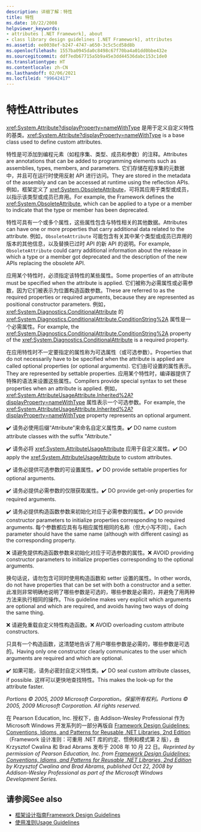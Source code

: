 ```yaml
---
description: 详细了解：特性
title: 特性
ms.date: 10/22/2008
helpviewer_keywords:
- attributes [.NET Framework], about
- class library design guidelines [.NET Framework], attributes
ms.assetid: ee0038ef-b247-4747-a650-3c5c5cd58d8b
ms.openlocfilehash: 1557ba0945da0c8498c67f70ba4a01dd0bbe432e
ms.sourcegitcommit: ddf7edb67715a5b9a45e3dd44536dabc153c1de0
ms.translationtype: HT
ms.contentlocale: zh-CN
ms.lasthandoff: 02/06/2021
ms.locfileid: "99642417"
---
```

# <a name="attributes"></a><span data-ttu-id="e9c78-103">特性</span><span class="sxs-lookup"><span data-stu-id="e9c78-103">Attributes</span></span>

<span data-ttu-id="e9c78-104"><xref:System.Attribute?displayProperty=nameWithType> 是用于定义自定义特性的基类。</span><span class="sxs-lookup"><span data-stu-id="e9c78-104"><xref:System.Attribute?displayProperty=nameWithType> is a base class used to define custom attributes.</span></span>

 <span data-ttu-id="e9c78-105">特性是可添加到编程元素（如程序集、类型、成员和参数）的注释。</span><span class="sxs-lookup"><span data-stu-id="e9c78-105">Attributes are annotations that can be added to programming elements such as assemblies, types, members, and parameters.</span></span> <span data-ttu-id="e9c78-106">它们存储在程序集的元数据中，并且可在运行时使用反射 API 进行访问。</span><span class="sxs-lookup"><span data-stu-id="e9c78-106">They are stored in the metadata of the assembly and can be accessed at runtime using the reflection APIs.</span></span> <span data-ttu-id="e9c78-107">例如，框架定义了 <xref:System.ObsoleteAttribute>，可将其应用于类型或成员，以指示该类型或成员已弃用。</span><span class="sxs-lookup"><span data-stu-id="e9c78-107">For example, the Framework defines the <xref:System.ObsoleteAttribute>, which can be applied to a type or a member to indicate that the type or member has been deprecated.</span></span>

 <span data-ttu-id="e9c78-108">特性可具有一个或多个属性，这些属性包含与特性相关的其他数据。</span><span class="sxs-lookup"><span data-stu-id="e9c78-108">Attributes can have one or more properties that carry additional data related to the attribute.</span></span> <span data-ttu-id="e9c78-109">例如，`ObsoleteAttribute` 可能包含有关其中某个类型或成员已弃用的版本的其他信息，以及替换已过时 API 的新 API 的说明。</span><span class="sxs-lookup"><span data-stu-id="e9c78-109">For example, `ObsoleteAttribute` could carry additional information about the release in which a type or a member got deprecated and the description of the new APIs replacing the obsolete API.</span></span>

 <span data-ttu-id="e9c78-110">应用某个特性时，必须指定该特性的某些属性。</span><span class="sxs-lookup"><span data-stu-id="e9c78-110">Some properties of an attribute must be specified when the attribute is applied.</span></span> <span data-ttu-id="e9c78-111">它们被称为必需属性或必需参数，因为它们被表示为位置构造函数参数。</span><span class="sxs-lookup"><span data-stu-id="e9c78-111">These are referred to as the required properties or required arguments, because they are represented as positional constructor parameters.</span></span> <span data-ttu-id="e9c78-112">例如，<xref:System.Diagnostics.ConditionalAttribute> 的 <xref:System.Diagnostics.ConditionalAttribute.ConditionString%2A> 属性是一个必需属性。</span><span class="sxs-lookup"><span data-stu-id="e9c78-112">For example, the <xref:System.Diagnostics.ConditionalAttribute.ConditionString%2A> property of the <xref:System.Diagnostics.ConditionalAttribute> is a required property.</span></span>

 <span data-ttu-id="e9c78-113">在应用特性时不一定要指定的属性称为可选属性（或可选参数）。</span><span class="sxs-lookup"><span data-stu-id="e9c78-113">Properties that do not necessarily have to be specified when the attribute is applied are called optional properties (or optional arguments).</span></span> <span data-ttu-id="e9c78-114">它们由可设置的属性表示。</span><span class="sxs-lookup"><span data-stu-id="e9c78-114">They are represented by settable properties.</span></span> <span data-ttu-id="e9c78-115">应用某个特性时，编译器提供了特殊的语法来设置这些属性。</span><span class="sxs-lookup"><span data-stu-id="e9c78-115">Compilers provide special syntax to set these properties when an attribute is applied.</span></span> <span data-ttu-id="e9c78-116">例如，<xref:System.AttributeUsageAttribute.Inherited%2A?displayProperty=nameWithType> 属性表示一个可选参数。</span><span class="sxs-lookup"><span data-stu-id="e9c78-116">For example, the <xref:System.AttributeUsageAttribute.Inherited%2A?displayProperty=nameWithType> property represents an optional argument.</span></span>

 <span data-ttu-id="e9c78-117">✔️ 请务必使用后缀“Attribute”来命名自定义属性类。</span><span class="sxs-lookup"><span data-stu-id="e9c78-117">✔️ DO name custom attribute classes with the suffix "Attribute."</span></span>

 <span data-ttu-id="e9c78-118">✔️ 请务必将 <xref:System.AttributeUsageAttribute> 应用于自定义属性。</span><span class="sxs-lookup"><span data-stu-id="e9c78-118">✔️ DO apply the <xref:System.AttributeUsageAttribute> to custom attributes.</span></span>

 <span data-ttu-id="e9c78-119">✔️ 请务必提供可选参数的可设置属性。</span><span class="sxs-lookup"><span data-stu-id="e9c78-119">✔️ DO provide settable properties for optional arguments.</span></span>

 <span data-ttu-id="e9c78-120">✔️ 请务必提供必需参数的仅限获取属性。</span><span class="sxs-lookup"><span data-stu-id="e9c78-120">✔️ DO provide get-only properties for required arguments.</span></span>

 <span data-ttu-id="e9c78-121">✔️ 请务必提供构造函数参数来初始化对应于必需参数的属性。</span><span class="sxs-lookup"><span data-stu-id="e9c78-121">✔️ DO provide constructor parameters to initialize properties corresponding to required arguments.</span></span> <span data-ttu-id="e9c78-122">每个参数都应具有与相应属性相同的名称（但大小写不同）。</span><span class="sxs-lookup"><span data-stu-id="e9c78-122">Each parameter should have the same name (although with different casing) as the corresponding property.</span></span>

 <span data-ttu-id="e9c78-123">❌ 请避免提供构造函数参数来初始化对应于可选参数的属性。</span><span class="sxs-lookup"><span data-stu-id="e9c78-123">❌ AVOID providing constructor parameters to initialize properties corresponding to the optional arguments.</span></span>

 <span data-ttu-id="e9c78-124">换句话说，请勿包含可同时使用构造函数和 setter 设置的属性。</span><span class="sxs-lookup"><span data-stu-id="e9c78-124">In other words, do not have properties that can be set with both a constructor and a setter.</span></span> <span data-ttu-id="e9c78-125">此准则非常明确地说明了哪些参数是可选的，哪些参数是必需的，并避免了用两种方法来执行相同的操作。</span><span class="sxs-lookup"><span data-stu-id="e9c78-125">This guideline makes very explicit which arguments are optional and which are required, and avoids having two ways of doing the same thing.</span></span>

 <span data-ttu-id="e9c78-126">❌ 请避免重载自定义特性构造函数。</span><span class="sxs-lookup"><span data-stu-id="e9c78-126">❌ AVOID overloading custom attribute constructors.</span></span>

 <span data-ttu-id="e9c78-127">只具有一个构造函数，这清楚地告诉了用户哪些参数是必需的，哪些参数是可选的。</span><span class="sxs-lookup"><span data-stu-id="e9c78-127">Having only one constructor clearly communicates to the user which arguments are required and which are optional.</span></span>

 <span data-ttu-id="e9c78-128">✔️ 如果可能，请务必密封自定义特性类。</span><span class="sxs-lookup"><span data-stu-id="e9c78-128">✔️ DO seal custom attribute classes, if possible.</span></span> <span data-ttu-id="e9c78-129">这样可以更快地查找特性。</span><span class="sxs-lookup"><span data-stu-id="e9c78-129">This makes the look-up for the attribute faster.</span></span>

 <span data-ttu-id="e9c78-130">*Portions &copy; 2005, 2009 Microsoft Corporation。保留所有权利。*</span><span class="sxs-lookup"><span data-stu-id="e9c78-130">*Portions &copy; 2005, 2009 Microsoft Corporation. All rights reserved.*</span></span>

 <span data-ttu-id="e9c78-131">在 Pearson Education, Inc. 授权下，由 Addison-Wesley Professional 作为 Microsoft Windows 开发系列的一部分再版自 [Framework Design Guidelines: Conventions, Idioms, and Patterns for Reusable .NET Libraries, 2nd Edition](https://www.informit.com/store/framework-design-guidelines-conventions-idioms-and-9780321545619)（Framework 设计准则：可重用 .NET 库的约定、惯例和模式第 2 版），由 Krzysztof Cwalina 和 Brad Abrams 发布于 2008 年 10 月 22 日。</span><span class="sxs-lookup"><span data-stu-id="e9c78-131">*Reprinted by permission of Pearson Education, Inc. from [Framework Design Guidelines: Conventions, Idioms, and Patterns for Reusable .NET Libraries, 2nd Edition](https://www.informit.com/store/framework-design-guidelines-conventions-idioms-and-9780321545619) by Krzysztof Cwalina and Brad Abrams, published Oct 22, 2008 by Addison-Wesley Professional as part of the Microsoft Windows Development Series.*</span></span>

## <a name="see-also"></a><span data-ttu-id="e9c78-132">请参阅</span><span class="sxs-lookup"><span data-stu-id="e9c78-132">See also</span></span>

- [<span data-ttu-id="e9c78-133">框架设计指南</span><span class="sxs-lookup"><span data-stu-id="e9c78-133">Framework Design Guidelines</span></span>](index.md)
- [<span data-ttu-id="e9c78-134">使用准则</span><span class="sxs-lookup"><span data-stu-id="e9c78-134">Usage Guidelines</span></span>](usage-guidelines.md)
